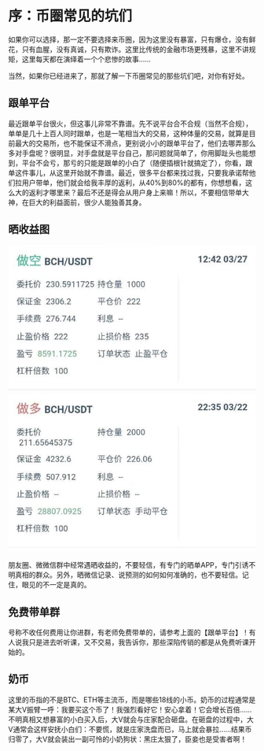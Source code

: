 # 序：币圈常见的坑们

如果你可以选择，那一定不要选择来币圈，因为这里没有暴富，只有爆仓，没有鲜花，只有血腥，没有真诚，只有欺诈。这里比传统的金融市场更残暴，这里不讲规矩，这里每天都在演绎着一个个悲惨的故事……

当然，如果你已经进来了，那就了解一下币圈常见的那些坑们吧，对你有好处。

## 跟单平台

最近跟单平台很火，但这事儿非常不靠谱。先不说平台合不合规（当然不合规），单单是几十上百人同时跟单，也是一笔相当大的交易，这种体量的交易，就算是目前最大的交易所，也不能保证不滑点，更别说小小的跟单平台了，他们去哪弄那么多对手盘呢？很明显，对手盘就是平台自己，那问题就简单了，你用脚趾头也能想到，平台不会亏，那亏的只能是跟单的小白了（随便插根针就搞定了），你看，跟单这件事儿，从这里开始就不靠谱。最近，很多平台都来找过我，只要我承诺帮他们拉用户带单，他们就会给我丰厚的返利，从40%到80%的都有，你想想看，这么大的返利才哪里来？最后不还是得会从用户身上来嘛！所以，不要相信带单大神，在巨大的利益面前，很少人能独善其身。

## 晒收益图

![](.gitbook/assets/img_3032.JPG)

朋友圈、微微信群中经常遇晒收益的，不要轻信，有专门的晒单APP，专门引诱不明真相的群众。另外，晒微信记录、说预测的如何如何准确的，也不要轻信。记住，眼见的不一定是真的。

## 免费带单群

号称不收任何费用让你进群，有老师免费带单的，请参考上面的【跟单平台】！有人说我只是进去听听课，又不交易，我告诉你，那些深陷传销的都是从免费听课开始的。

## 奶币

这里的币指的不是BTC、ETH等主流币，而是哪些18线的小币。奶币的过程通常是某大V振臂一呼：我要买这个币了！我强烈看好它！安心拿着！它会增长百倍……不明真相又想暴富的小白买入后，大V就会与庄家配合砸盘。在砸盘的过程中，大V通常会这样安抚小白们：不要慌，就是庄家洗盘而已，马上就会暴拉……结果币归零了，大V就会装出一副可怜的小奶狗状：黑庄太狠了，臣妾也是受害者啊！





